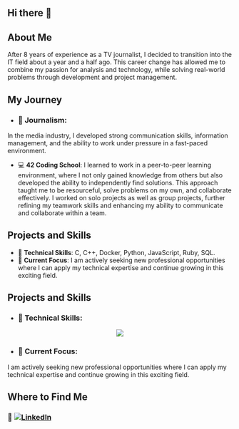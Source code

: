 ## Hi there 👋

## About Me
After 8 years of experience as a TV journalist, I decided to transition into the IT field about a year and a half ago. This career change has allowed me to combine my passion for analysis and technology, while solving real-world problems through development and project management.

## My Journey
- ### 🎥 **Journalism**:
In the media industry, I developed strong communication skills, information management, and the ability to work under pressure in a fast-paced environment.

- 💻 **42 Coding School**: I learned to work in a peer-to-peer learning environment, where I not only gained knowledge from others but also developed the ability to independently find solutions. This approach taught me to be resourceful, solve problems on my own, and collaborate effectively. I worked on solo projects as well as group projects, further refining my teamwork skills and enhancing my ability to communicate and collaborate within a team.

## Projects and Skills
- 🔧 **Technical Skills**: C, C++, Docker, Python, JavaScript, Ruby, SQL.
- 🚀 **Current Focus**: I am actively seeking new professional opportunities where I can apply my technical expertise and continue growing in this exciting field.

## Projects and Skills
- ### 🔧 **Technical Skills**:
<p align="center">
  <a href="https://skillicons.dev">
    <img src="https://skillicons.dev/icons?i=c,cpp,docker,git,javascript,ruby,python, mysql" />
  </a>
</p>



- ### 🚀 **Current Focus**:
I am actively seeking new professional opportunities where I can apply my technical expertise and continue growing in this exciting field.

## Where to Find Me
### 💼 [![LinkedIn](https://img.shields.io/badge/LinkedIn-Profile-blue?logo=linkedin)](https://www.linkedin.com/in/juliette-andrieux-8ba98782/)


